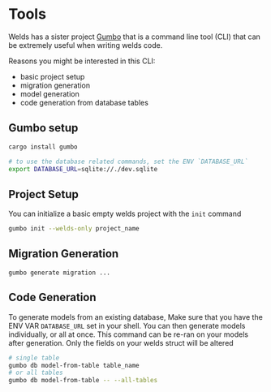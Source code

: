 # Tools

Welds has a sister project [Gumbo](https://crates.io/crates/gumbo) that is a command line tool (CLI) that can be extremely useful when writing welds code.

Reasons you might be interested in this CLI:
- basic project setup
- migration generation
- model generation
- code generation from database tables

## Gumbo setup

```bash
cargo install gumbo

# to use the database related commands, set the ENV `DATABASE_URL`
export DATABASE_URL=sqlite://./dev.sqlite
```

## Project Setup

You can initialize a basic empty welds project with the `init` command

```bash
gumbo init --welds-only project_name
```

## Migration Generation
```
gumbo generate migration ...
```

## Code Generation

To generate models from an existing database, Make sure that you have the ENV VAR `DATABASE_URL` set in your shell.
You can then generate models individually, or all at once. This command can be re-ran on your models after generation. 
Only the fields on your welds struct will be altered

```bash
# single table
gumbo db model-from-table table_name
# or all tables
gumbo db model-from-table -- --all-tables
```

